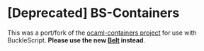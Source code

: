 [Deprecated] BS-Containers
=============

This was a port/fork of the [ocaml-containers project](https://github.com/c-cube/ocaml-containers) for use with BuckleScript. **Please use the new [Belt](https://bucklescript.github.io/bucklescript/api/Belt.html) instead**.
